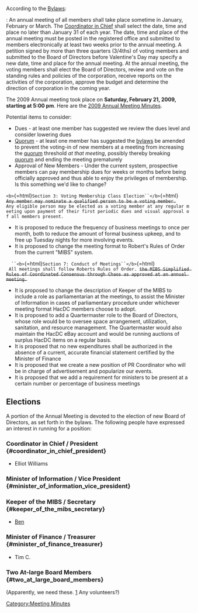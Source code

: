According to the [Bylaws](Bylaws):

:   An annual meeting of all members shall take place sometime in
    January, February or March. The [Coordinator in
    Chief](Coordinator_in_Chief) shall select the date, time
    and place no later than January 31 of each year. The date, time and
    place of the annual meeting must be posted in the registered office
    and submitted to members electronically at least two weeks prior to
    the annual meeting. A petition signed by more than three quarters
    (3/4ths) of voting members and submitted to the Board of Directors
    before Valentine's Day may specify a new date, time and place for
    the annual meeting. At the annual meeting, the voting members shall
    elect the Board of Directors, review and vote on the standing rules
    and policies of the corporation, receive reports on the activities
    of the corporation, approve the budget and determine the direction
    of corporation in the coming year.

The 2009 Annual meeting took place on **Saturday, February 21, 2009,
starting at 5:00 pm**. Here are the [2009 Annual Meeting
Minutes](2009_Annual_Meeting_Minutes).

Potential items to consider:

-   Dues - at least one member has suggested we review the dues level
    and consider lowering dues
-   [Quorum](Quorum) - at least one member has suggested the
    [bylaws](bylaws) be amended to prevent the voting-in of
    new members at a meeting from increasing the
    [quorum](quorum) threshold *at that meeting*, possibly
    thereby breaking [quorum](quorum) and ending the meeting
    prematurely
-   Approval of New Members - Under the current system, prospective
    members can pay membership dues for weeks or months before being
    officially approved and thus able to enjoy the privileges of
    membership. Is this something we'd like to change?

`<b>`{=html}`Section 3: Voting Membership Class Election``</b>`{=html}` `\
~~`Any member may nominate a qualified person to be a voting member.`~~` `\
`Any eligible person may be elected as a voting member at any regular meeting upon payment of their first periodic dues and visual approval of all members present.`

-   It is proposed to reduce the frequency of business meetings to once
    per month, both to reduce the amount of formal business upkeep, and
    to free up Tuesday nights for more involving events.
-   It is proposed to change the meeting format to Robert's Rules of
    Order from the current "MIBS" system.

`  ``<b>`{=html}`Section 7: Conduct of Meetings``</b>`{=html}` `\
` All meetings shall follow Roberts Rules of Order. `~~`the MIBS Simplified Rules of Coordinated Consensus through Chaos as approved at an annual meeting.`~~` `

-   It is proposed to change the description of Keeper of the MIBS to
    include a role as parliamentarian at the meetings, to assist the
    Minister of Information in cases of parliamentary procedure under
    whichever meeting format HacDC members choose to adopt.
-   It is proposed to add a Quartermaster role to the Board of
    Directors, whose role would be to oversee space arrangement,
    utilization, sanitation, and resource management. The Quartermaster
    would also maintain the HacDC eBay account and would be running
    auctions of surplus HacDC items on a regular basis.
-   It is proposed that no new expenditures shall be authorized in the
    absence of a current, accurate financial statement certified by the
    Minister of Finance
-   It is proposed that we create a new position of PR Coordinator who
    will be in charge of advertisement and popularize our events.
-   It is proposed that we add a requirement for ministers to be present
    at a certain number or percentage of business meetings

## Elections

A portion of the Annual Meeting is devoted to the election of new Board
of Directors, as set forth in the bylaws. The following people have
expressed an interest in running for a position:

### Coordinator in Chief / President {#coordinator_in_chief_president}

-   Elliot Williams

### Minister of Information / Vice President {#minister_of_information_vice_president}

### Keeper of the MIBS / Secretary {#keeper_of_the_mibs_secretary}

-   [Ben](User:Ben)

### Minister of Finance / Treasurer {#minister_of_finance_treasurer}

-   Tim C.

### Two At-large Board Members {#two_at_large_board_members}

(Apparently, we need these.
[1](http://wiki.hacdc.org/index.php?title=Bylaws#Section_1:_Role.2C_Size.2C_Term_and_Compensation)
Any volunteers?)

[Category:Meeting Minutes](Category:Meeting_Minutes)
